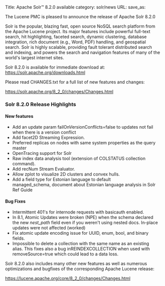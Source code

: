 Title: Apache Solr™ 8.2.0 available
category: solr/news
URL: 
save_as: 

The Lucene PMC is pleased to announce the release of Apache Solr 8.2.0

Solr is the popular, blazing fast, open source NoSQL search platform from the Apache Lucene project. Its major features include powerful full-text search, hit highlighting, faceted search, dynamic clustering, database integration, rich document (e.g., Word, PDF) handling, and geospatial search. Solr is highly scalable, providing fault tolerant distributed search and indexing, and powers the search and navigation features of many of the world's largest internet sites.

Solr 8.2.0 is available for immediate download at:
  <https://solr.apache.org/downloads.html>

Please read CHANGES.txt for a full list of new features and changes:

  <https://solr.apache.org/8_2_0/changes/Changes.html>

### Solr 8.2.0 Release Highlights

#### New features

  * Add an update param failOnVersionConflicts=false to updates not fail when there is a version conflict
  * Add facet2D Streaming Expression.
  * Preferred replicas on nodes with same system properties as the query master
  * OpenTracing support for Solr
  * Raw index data analysis tool (extension of COLSTATUS collection command).
  * Add recNum Stream Evaluator.
  * Allow zplot to visualize 2D clusters and convex hulls.
  * Add a field type for Estonian language to default managed_schema, document about Estonian language analysis in Solr Ref Guide

#### Bug Fixes

  * Intermittent 401's for internode requests with basicauth enabled.
  * In 8.1, Atomic Updates were broken (NPE) when the schema declared the new _nest_path_ field even if you weren't using nested docs. In-place updates were not affected (worked)
  * Fix atomic update encoding issue for UUID, enum, bool, and binary fields.
  * Impossible to delete a collection with the same name as an existing alias. This fixes also a bug inREINDEXCOLLECTION when used with removeSource=true which could lead to a data loss.

Solr 8.2.0 also includes many other new features as well as numerous optimizations and bugfixes of the corresponding Apache Lucene release:

  <https://lucene.apache.org/core/8_2_0/changes/Changes.html>

